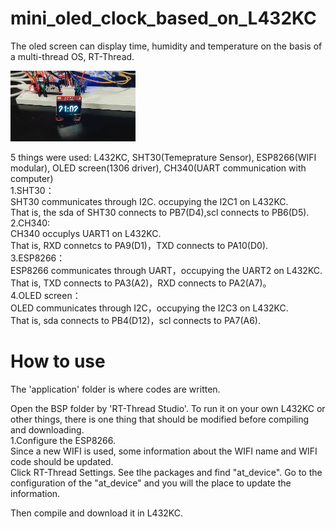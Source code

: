 # mini_oled_clock_based_on_L432KC
The oled screen can display time, humidity and temperature on the basis of a multi-thread OS, RT-Thread.

![image](https://github.com/Charlie839242/mini_oled_clock_based_on_L432KC/blob/main/video/mini_oled_clock.gif)

  5 things were used: L432KC, SHT30(Temeprature Sensor), ESP8266(WIFI modular), OLED screen(1306 driver), CH340(UART communication with computer)  
	1.SHT30：  
		SHT30 communicates through I2C. occupying the I2C1 on L432KC.  
		That is, the sda of SHT30 connects to PB7(D4),scl connects to PB6(D5).    	
	2.CH340:  
		CH340 occuplys UART1 on L432KC.  
		That is, RXD connetcs to PA9(D1)，TXD connects to PA10(D0).  
	3.ESP8266：  
		ESP8266 communicates through UART，occupying the UART2 on L432KC.  
		That is, TXD connects to PA3(A2)，RXD connects to PA2(A7)。  
	4.OLED screen：  
		OLED communicates through I2C，occupying the I2C3 on L432KC.  
		That is, sda connects to PB4(D12)，scl connects to PA7(A6).  
    
# How to use
  The 'application' folder is where codes are written.
  
  Open the BSP folder by 'RT-Thread Studio'. To run it on your own L432KC or other things, there is one thing that should be modified before compiling and downloading.  
    1.Configure the ESP8266.  
      Since a new WIFI is used, some information about the WIFI name and WIFI code should be updated.  
      Click RT-Thread Settings. See tlhe packages and find "at_device". Go to the configuration of the "at_device" and you will the place to update the information.  
      
  Then compile and download it in L432KC.
  
